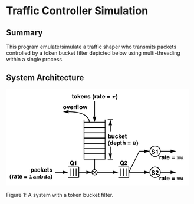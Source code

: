 # Traffic Controller Simulation

## Summary

This program emulate/simulate a traffic shaper who transmits packets controlled by a token bucket filter depicted
below using multi-threading within a single process.

## System Architecture

![Token Bucket](figure1.png)

Figure 1: A system with a token bucket filter.


